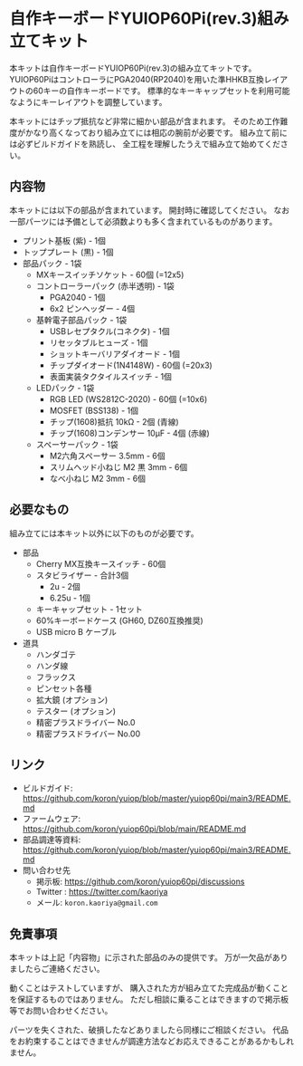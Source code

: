 # 自作キーボードYUIOP60Pi(rev.3)組み立てキット

本キットは自作キーボードYUIOP60Pi(rev.3)の組み立てキットです。
YUIOP60PiはコントローラにPGA2040(RP2040)を用いた準HHKB互換レイアウトの60キーの自作キーボードです。
標準的なキーキャップセットを利用可能なようにキーレイアウトを調整しています。

本キットにはチップ抵抗など非常に細かい部品が含まれます。
そのため工作難度がかなり高くなっており組み立てには相応の腕前が必要です。
組み立て前には必ずビルドガイドを熟読し、
全工程を理解したうえで組み立て始めてください。

## 内容物

本キットには以下の部品が含まれています。
開封時に確認してください。
なお一部パーツには予備として必須数よりも多く含まれているものがあります。

* プリント基板 (紫) - 1個
* トッププレート (黒) - 1個
* 部品パック - 1袋
  * MXキースイッチソケット - 60個 (=12x5) 
  * コントローラーパック (赤半透明) - 1袋
    * PGA2040 - 1個
    * 6x2 ピンヘッダー - 4個
  * 基幹電子部品パック - 1袋
    * USBレセプタクル(コネクタ) - 1個
    * リセッタブルヒューズ - 1個
    * ショットキーバリアダイオード - 1個
    * チップダイオード(1N4148W) - 60個 (=20x3)
    * 表面実装タクタイルスイッチ - 1個
  * LEDパック - 1袋
    * RGB LED (WS2812C-2020) - 60個 (=10x6)
    * MOSFET (BSS138) - 1個
    * チップ(1608)抵抗 10kΩ - 2個 (青線)
    * チップ(1608)コンデンサー 10μF - 4個 (赤線)
  * スペーサーパック - 1袋
    * M2六角スペーサー 3.5mm - 6個
    * スリムヘッド小ねじ M2 黒 3mm - 6個
    * なべ小ねじ M2 3mm - 6個

## 必要なもの

組み立てには本キット以外に以下のものが必要です。

* 部品
  * Cherry MX互換キースイッチ - 60個
  * スタビライザー - 合計3個
    * 2u - 2個
    * 6.25u - 1個
  * キーキャップセット - 1セット
  * 60%キーボードケース (GH60, DZ60互換推奨)
  * USB micro B ケーブル
* 道具
  * ハンダゴテ
  * ハンダ線
  * フラックス
  * ピンセット各種
  * 拡大鏡 (オプション)
  * テスター (オプション)
  * 精密プラスドライバー No.0
  * 精密プラスドライバー No.00

## リンク

* ビルドガイド: <https://github.com/koron/yuiop/blob/master/yuiop60pi/main3/README.md>
* ファームウェア: <https://github.com/koron/yuiop60pi/blob/main/README.md>
* 部品調達等資料: <https://github.com/koron/yuiop/blob/master/yuiop60pi/main3/README.md>
* 問い合わせ先
  * 掲示板: <https://github.com/koron/yuiop60pi/discussions>
  * Twitter : <https://twitter.com/kaoriya>
  * メール: `koron.kaoriya@gmail.com`

## 免責事項

本キットは上記「内容物」に示された部品のみの提供です。
万が一欠品がありましたらご連絡ください。

動くことはテストしていますが、
購入された方が組み立てた完成品が動くことを保証するものではありません。
ただし相談に乗ることはできますので掲示板等でお問い合わせください。

パーツを失くされた、破損したなどありましたら同様にご相談ください。
代品をお約束することはできませんが調達方法などお応えできることがあるかもしれません。
